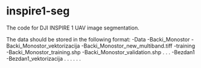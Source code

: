 # inspire1-seg
The code for DJI INSPIRE 1 UAV image segmentation.

The data should be stored in the following format:
-Data
    -Backi_Monostor
        -Backi_Monostor_vektorizacija
            -Backi_Monostor_new_multiband.tiff
        -training
            -Backi_Monostor_training.shp
            -Backi_Monostor_validation.shp
            .
            .
            .
    -Bezdan1
        -Bezdan1_vektorizacija
        .
        .
        .
    .
    .
    .
